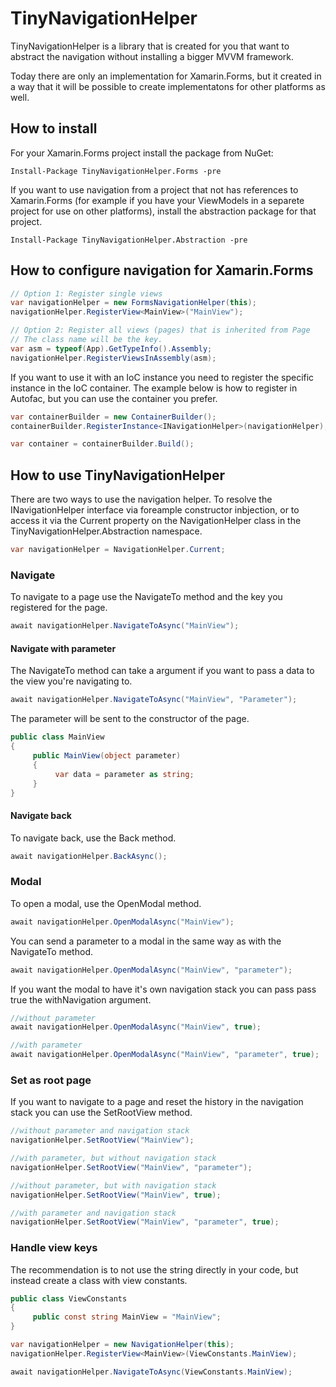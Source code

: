 # TinyNavigationHelper
TinyNavigationHelper is a library that is created for you that want to abstract the navigation without installing a bigger MVVM framework. 

Today there are only an implementation for Xamarin.Forms, but it created in a way that it will be possible to create implementatons for other platforms as well.

## How to install
For your Xamarin.Forms project install the package from NuGet:

```
Install-Package TinyNavigationHelper.Forms -pre
```

If you want to use navigation from a project that not has references to Xamarin.Forms (for example if you have your ViewModels in a separete project for use on other platforms), install the abstraction package for that project.

```
Install-Package TinyNavigationHelper.Abstraction -pre
```

## How to configure navigation for Xamarin.Forms

```cs
// Option 1: Register single views
var navigationHelper = new FormsNavigationHelper(this);
navigationHelper.RegisterView<MainView>("MainView");

// Option 2: Register all views (pages) that is inherited from Page
// The class name will be the key.
var asm = typeof(App).GetTypeInfo().Assembly;
navigationHelper.RegisterViewsInAssembly(asm);
```

If you want to use it with an IoC instance you need to register the specific instance in the IoC container. The example below is how to register in Autofac, but you can use the container you prefer.

```cs
var containerBuilder = new ContainerBuilder();
containerBuilder.RegisterInstance<INavigationHelper>(navigationHelper);

var container = containerBuilder.Build();
```
## How to use TinyNavigationHelper
There are two ways to use the navigation helper. To resolve the INavigationHelper interface via foreample constructor inbjection, or to access it via the Current property on the NavigationHelper class in the TinyNavigationHelper.Abstraction namespace.

```cs
var navigationHelper = NavigationHelper.Current;
```

### Navigate
To navigate to a page use the NavigateTo method and the key you registered for the page.

```cs
await navigationHelper.NavigateToAsync("MainView");
```

#### Navigate with parameter
The NavigateTo method can take a argument if you want to pass a data to the view you're navigating to.

```cs
await navigationHelper.NavigateToAsync("MainView", "Parameter");
```
The parameter will be sent to the constructor of the page.

```cs
public class MainView
{
     public MainView(object parameter)
     {
          var data = parameter as string;
     }
}
```
#### Navigate back
To navigate back, use the Back method.

```cs
await navigationHelper.BackAsync();
```

### Modal
To open a modal, use the OpenModal method.
```cs
await navigationHelper.OpenModalAsync("MainView");
```
You can send a parameter to a modal in the same way as with the NavigateTo method.

```cs
await navigationHelper.OpenModalAsync("MainView", "parameter");
```

If you want the modal to have it's own navigation stack you can pass pass true the withNavigation argument.

```cs
//without parameter
await navigationHelper.OpenModalAsync("MainView", true);

//with parameter
await navigationHelper.OpenModalAsync("MainView", "parameter", true);
```

### Set as root page
If you want to navigate to a page and reset the history in the navigation stack you can use the SetRootView method.

```cs
//without parameter and navigation stack
navigationHelper.SetRootView("MainView");

//with parameter, but without navigation stack
navigationHelper.SetRootView("MainView", "parameter");

//without parameter, but with navigation stack
navigationHelper.SetRootView("MainView", true);

//with parameter and navigation stack
navigationHelper.SetRootView("MainView", "parameter", true);
```

### Handle view keys
The recommendation is to not use the string directly in your code, but instead create a class with view constants.

```cs
public class ViewConstants
{
     public const string MainView = "MainView";
}
```

```cs
var navigationHelper = new NavigationHelper(this);
navigationHelper.RegisterView<MainView>(ViewConstants.MainView);
```

```cs
await navigationHelper.NavigateToAsync(ViewConstants.MainView);
```

